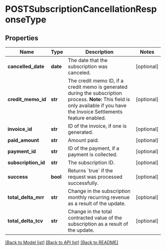 # POSTSubscriptionCancellationResponseType

## Properties
Name | Type | Description | Notes
------------ | ------------- | ------------- | -------------
**cancelled_date** | **date** | The date that the subscription was canceled.  | [optional] 
**credit_memo_id** | **str** | The credit memo ID, if a credit memo is generated during the subscription process.  **Note:** This field is only available if you have the Invoice Settlements feature enabled.  | [optional] 
**invoice_id** | **str** | ID of the invoice, if one is generated.  | [optional] 
**paid_amount** | **str** | Amount paid.  | [optional] 
**payment_id** | **str** | ID of the payment, if a payment is collected.  | [optional] 
**subscription_id** | **str** | The subscription ID.  | [optional] 
**success** | **bool** | Returns &#x60;true&#x60; if the request was processed successfully.  | [optional] 
**total_delta_mrr** | **str** | Change in the subscription monthly recurring revenue as a result of the update.  | [optional] 
**total_delta_tcv** | **str** | Change in the total contracted value of the subscription as a result of the update.  | [optional] 

[[Back to Model list]](../README.md#documentation-for-models) [[Back to API list]](../README.md#documentation-for-api-endpoints) [[Back to README]](../README.md)


